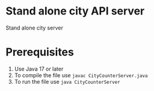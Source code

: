# Stand alone city API server

Stand alone city server

# Prerequisites 

1. Use Java 17 or later
2. To compile the file use `javac CityCounterServer.java`
3. To run the file use `java CityCounterServer`
